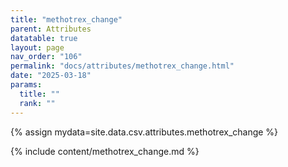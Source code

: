```yaml
---
title: "methotrex_change"
parent: Attributes
datatable: true
layout: page
nav_order: "106"
permalink: "docs/attributes/methotrex_change.html"
date: "2025-03-18"
params:
  title: ""
  rank: ""
---
```

{% assign mydata=site.data.csv.attributes.methotrex_change %} 

{% include content/methotrex_change.md %}
